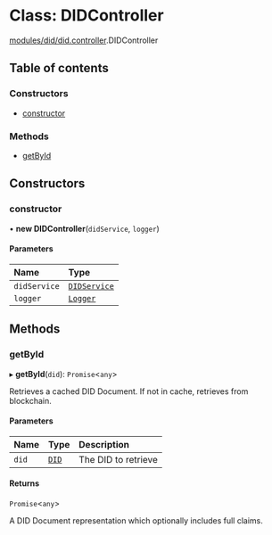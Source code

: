 # Class: DIDController

[modules/did/did.controller](../modules/modules_did_did_controller.md).DIDController

## Table of contents

### Constructors

- [constructor](modules_did_did_controller.DIDController.md#constructor)

### Methods

- [getById](modules_did_did_controller.DIDController.md#getbyid)

## Constructors

### constructor

• **new DIDController**(`didService`, `logger`)

#### Parameters

| Name | Type |
| :------ | :------ |
| `didService` | [`DIDService`](modules_did_did_service.DIDService.md) |
| `logger` | [`Logger`](modules_logger_logger_service.Logger.md) |

## Methods

### getById

▸ **getById**(`did`): `Promise`<`any`\>

Retrieves a cached DID Document. If not in cache, retrieves from blockchain.

#### Parameters

| Name | Type | Description |
| :------ | :------ | :------ |
| `did` | [`DID`](modules_did_did_types.DID.md) | The DID to retrieve |

#### Returns

`Promise`<`any`\>

A DID Document representation which optionally includes full claims.
